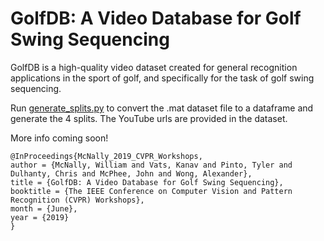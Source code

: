# GolfDB: A Video Database for Golf Swing Sequencing
GolfDB is a high-quality video dataset created for general recognition applications in the sport of golf, and specifically for the task of golf swing sequencing. 

Run [generate_splits.py](./data/generate_splits.py) to convert the .mat dataset file to a dataframe and generate the 4 splits. The YouTube urls are provided in the dataset. 

More info coming soon!

```
@InProceedings{McNally_2019_CVPR_Workshops,
author = {McNally, William and Vats, Kanav and Pinto, Tyler and Dulhanty, Chris and McPhee, John and Wong, Alexander},
title = {GolfDB: A Video Database for Golf Swing Sequencing},
booktitle = {The IEEE Conference on Computer Vision and Pattern Recognition (CVPR) Workshops},
month = {June},
year = {2019}
}
```
